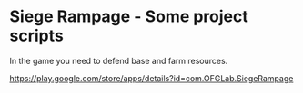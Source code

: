 # Siege Rampage - Some project scripts
 In the game you need to defend base and farm resources.

 https://play.google.com/store/apps/details?id=com.OFGLab.SiegeRampage
